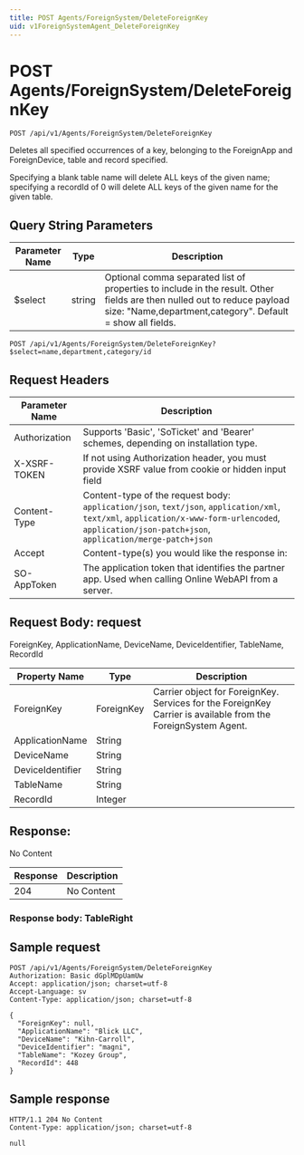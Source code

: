 ```yaml
---
title: POST Agents/ForeignSystem/DeleteForeignKey
uid: v1ForeignSystemAgent_DeleteForeignKey
---
```


# POST Agents/ForeignSystem/DeleteForeignKey

```http
POST /api/v1/Agents/ForeignSystem/DeleteForeignKey
```

Deletes all specified occurrences of a key, belonging to the ForeignApp and ForeignDevice, table and record specified.


Specifying a blank table name will delete ALL keys of the given name; specifying a recordId of 0 will delete ALL keys of the given name for the given table.






## Query String Parameters

| Parameter Name | Type |  Description |
|----------------|------|--------------|
| $select | string |  Optional comma separated list of properties to include in the result. Other fields are then nulled out to reduce payload size: "Name,department,category". Default = show all fields. |

```http
POST /api/v1/Agents/ForeignSystem/DeleteForeignKey?$select=name,department,category/id
```


## Request Headers

| Parameter Name | Description |
|----------------|-------------|
| Authorization  | Supports 'Basic', 'SoTicket' and 'Bearer' schemes, depending on installation type. |
| X-XSRF-TOKEN   | If not using Authorization header, you must provide XSRF value from cookie or hidden input field |
| Content-Type | Content-type of the request body: `application/json`, `text/json`, `application/xml`, `text/xml`, `application/x-www-form-urlencoded`, `application/json-patch+json`, `application/merge-patch+json` |
| Accept         | Content-type(s) you would like the response in:  |
| SO-AppToken | The application token that identifies the partner app. Used when calling Online WebAPI from a server. |

## Request Body: request 

ForeignKey, ApplicationName, DeviceName, DeviceIdentifier, TableName, RecordId 

| Property Name | Type |  Description |
|----------------|------|--------------|
| ForeignKey | ForeignKey | Carrier object for ForeignKey. Services for the ForeignKey Carrier is available from the <see cref="T:SuperOffice.CRM.Services.IForeignSystemAgent">ForeignSystem Agent</see>. |
| ApplicationName | String |  |
| DeviceName | String |  |
| DeviceIdentifier | String |  |
| TableName | String |  |
| RecordId | Integer |  |

## Response:

No Content

| Response | Description |
|----------------|-------------|
| 204 | No Content |

### Response body: TableRight


## Sample request

```http!
POST /api/v1/Agents/ForeignSystem/DeleteForeignKey
Authorization: Basic dGplMDpUamUw
Accept: application/json; charset=utf-8
Accept-Language: sv
Content-Type: application/json; charset=utf-8

{
  "ForeignKey": null,
  "ApplicationName": "Blick LLC",
  "DeviceName": "Kihn-Carroll",
  "DeviceIdentifier": "magni",
  "TableName": "Kozey Group",
  "RecordId": 448
}
```

## Sample response

```http_
HTTP/1.1 204 No Content
Content-Type: application/json; charset=utf-8

null
```